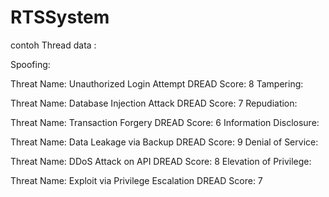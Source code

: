 # RTSSystem

contoh Thread data :

Spoofing:

Threat Name: Unauthorized Login Attempt
DREAD Score: 8
Tampering:

Threat Name: Database Injection Attack
DREAD Score: 7
Repudiation:

Threat Name: Transaction Forgery
DREAD Score: 6
Information Disclosure:

Threat Name: Data Leakage via Backup
DREAD Score: 9
Denial of Service:

Threat Name: DDoS Attack on API
DREAD Score: 8
Elevation of Privilege:

Threat Name: Exploit via Privilege Escalation
DREAD Score: 7

